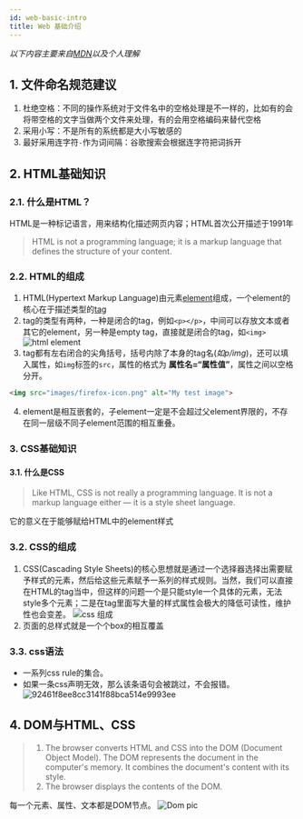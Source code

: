 ```yaml
---
id: web-basic-intro 
title: Web 基础介绍
---
```



*以下内容主要来自[MDN](https://developer.mozilla.org/en-US/docs/Learn/Getting_started_with_the_web/Dealing_with_files)以及个人理解*

## 1. 文件命名规范建议  

1. 杜绝空格：不同的操作系统对于文件名中的空格处理是不一样的，比如有的会将带空格的文字当做两个文件来处理，有的会用空格编码来替代空格
2. 采用小写：不是所有的系统都是大小写敏感的
3. 最好采用连字符`-`作为词间隔：谷歌搜索会根据连字符把词拆开

## 2. HTML基础知识  

### 2.1. 什么是HTML？ 

HTML是一种标记语言，用来结构化描述网页内容；HTML首次公开描述于1991年
>HTML is not a programming language; it is a markup language that defines the structure of your content.  

### 2.2. HTML的组成  

1. HTML(Hypertext Markup Language)由元素<u>element</u>组成，一个element的核心在于描述类型的<u>tag</u>  
2. tag的类型有两种，一种是闭合的tag，例如`<p></p>`，中间可以存放文本或者其它的element，另一种是empty tag，直接就是闭合的tag，如`<img>`  
![html element](assets/web/4CFD3656-0522-4EDC-974F-89493ED4E81E.png)
3. tag都有左右闭合的尖角括号，括号内除了本身的tag名(*如p/img*)，还可以填入属性，如`img`标签的`src`，属性的格式为 **属性名=“属性值”**，属性之间以空格分开。
```HTML
<img src="images/firefox-icon.png" alt="My test image">
```
4. element是相互嵌套的，子element一定是不会超过父element界限的，不存在同一层级不同子element范围的相互重叠。
### 3. CSS基础知识
#### 3.1. 什么是CSS
>Like HTML, CSS is not really a programming language. It is not a markup language either — it is a style sheet language.   

它的意义在于能够赋给HTML中的element样式  

### 3.2. CSS的组成  

1. CSS(Cascading Style Sheets)的核心思想就是通过一个选择器选择出需要赋予样式的元素，然后给这些元素赋予一系列的样式规则。当然，我们可以直接在HTML的tag当中，但这样的问题一个是只能style一个具体的元素，无法style多个元素；二是在tag里面写大量的样式属性会极大的降低可读性，维护性也会变差。
 ![css 组成](assets/web/F4E66167-96A6-44B3-B5A5-173BE025284E.png)
2. 页面的总样式就是一个个box的相互覆盖  

### 3.3. css语法  

- 一系列css rule的集合。
- 如果一条css声明无效，那么该条语句会被跳过，不会报错。
![92461f8ee8cc3141f88bca514e9993ee](assets/web/EC425128-38EB-4567-9960-1AE88E30B775.png)

## 4. DOM与HTML、CSS    

> 1. The browser converts HTML and CSS into the DOM (Document Object Model). The DOM represents the document in the computer's memory. It combines the document's content with its style.
> 2. The browser displays the contents of the DOM.

每一个元素、属性、文本都是DOM节点。
![Dom pic](assets/web/5BB5C2E1-3636-45B4-9242-59288FA07793.svg)


